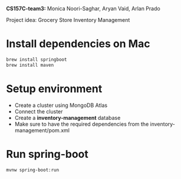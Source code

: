 **CS157C-team3:** Monica Noori-Saghar, Aryan Vaid, Arlan Prado

Project idea: Grocery Store Inventory Management

# Install dependencies on Mac
```bash
brew install springboot
brew install maven
```

# Setup environment
- Create a cluster using MongoDB Atlas
- Connect the cluster
- Create a **inventory-management** database
- Make sure to have the required dependencies from the inventory-management/pom.xml

# Run spring-boot
```bash
mvnw spring-boot:run

